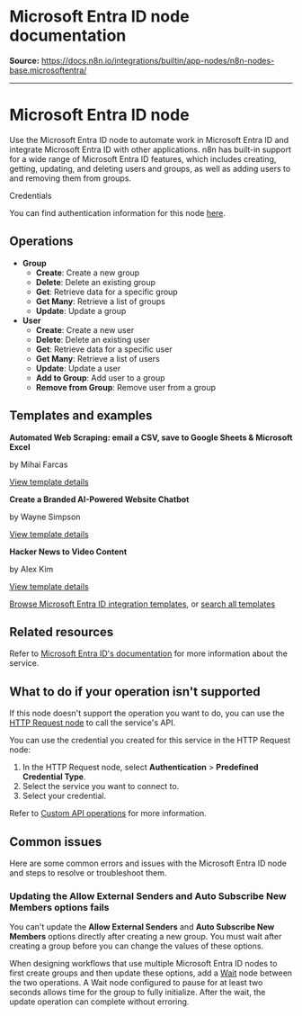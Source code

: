 # Microsoft Entra ID node documentation

**Source:** https://docs.n8n.io/integrations/builtin/app-nodes/n8n-nodes-base.microsoftentra/

---

# Microsoft Entra ID node

Use the Microsoft Entra ID node to automate work in Microsoft Entra ID and integrate Microsoft Entra ID with other applications. n8n has built-in support for a wide range of Microsoft Entra ID features, which includes creating, getting, updating, and deleting users and groups, as well as adding users to and removing them from groups.

Credentials

You can find authentication information for this node [here](../../credentials/microsoftentra/).

## Operations

- **Group**
  - **Create**: Create a new group
  - **Delete**: Delete an existing group
  - **Get**: Retrieve data for a specific group
  - **Get Many**: Retrieve a list of groups
  - **Update**: Update a group
- **User**
  - **Create**: Create a new user
  - **Delete**: Delete an existing user
  - **Get**: Retrieve data for a specific user
  - **Get Many**: Retrieve a list of users
  - **Update**: Update a user
  - **Add to Group**: Add user to a group
  - **Remove from Group**: Remove user from a group

## Templates and examples

**Automated Web Scraping: email a CSV, save to Google Sheets & Microsoft Excel**

by Mihai Farcas

[View template details](https://n8n.io/workflows/2275-automated-web-scraping-email-a-csv-save-to-google-sheets-and-microsoft-excel/)

**Create a Branded AI-Powered Website Chatbot**

by Wayne Simpson

[View template details](https://n8n.io/workflows/2786-create-a-branded-ai-powered-website-chatbot/)

**Hacker News to Video Content**

by Alex Kim

[View template details](https://n8n.io/workflows/2557-hacker-news-to-video-content/)

[Browse Microsoft Entra ID integration templates](https://n8n.io/integrations/microsoft-entra-id-azure-active-directory/), or [search all templates](https://n8n.io/workflows/)

## Related resources

Refer to [Microsoft Entra ID's documentation](https://learn.microsoft.com/en-us/graph/api/resources/identity-network-access-overview?view=graph-rest-1.0) for more information about the service.

## What to do if your operation isn't supported

If this node doesn't support the operation you want to do, you can use the [HTTP Request node](../../core-nodes/n8n-nodes-base.httprequest/) to call the service's API.

You can use the credential you created for this service in the HTTP Request node:

1. In the HTTP Request node, select **Authentication** > **Predefined Credential Type**.
2. Select the service you want to connect to.
3. Select your credential.

Refer to [Custom API operations](../../../custom-operations/) for more information.

## Common issues

Here are some common errors and issues with the Microsoft Entra ID node and steps to resolve or troubleshoot them.

### Updating the Allow External Senders and Auto Subscribe New Members options fails

You can't update the **Allow External Senders** and **Auto Subscribe New Members** options directly after creating a new group. You must wait after creating a group before you can change the values of these options.

When designing workflows that use multiple Microsoft Entra ID nodes to first create groups and then update these options, add a [Wait](../../core-nodes/n8n-nodes-base.wait/) node between the two operations. A Wait node configured to pause for at least two seconds allows time for the group to fully initialize. After the wait, the update operation can complete without erroring.
